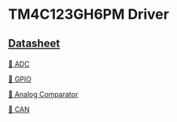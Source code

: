 # TM4C123GH6PM Driver

<h2>

<a href="https://www.ti.com/lit/ds/spms376e/spms376e.pdf?ts=1666831233097">Datasheet</a>

</h2>



<a href="https://www.ti.com/lit/ds/spms376e/spms376e.pdf?ts=1666831233097"> 📁 ADC</a>

<a href="https://www.ti.com/lit/ds/spms376e/spms376e.pdf?ts=1666831233097"> 📁 GPIO</a>

<a href="https://www.ti.com/lit/ds/spms376e/spms376e.pdf?ts=1666831233097"> 📁 Analog Comparator</a>

<a href="https://www.ti.com/lit/ds/spms376e/spms376e.pdf?ts=1666831233097"> 📁 CAN</a>

